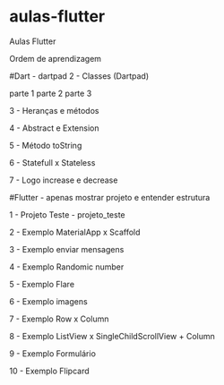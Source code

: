 # aulas-flutter
Aulas Flutter

Ordem de aprendizagem

#Dart - dartpad
2 - Classes (Dartpad)

parte 1
parte 2
parte 3

3 - Heranças e métodos

4 - Abstract e Extension

5 - Método toString

6 - Statefull x Stateless

7 - Logo increase e decrease

#Flutter - apenas mostrar projeto e entender estrutura

1 - Projeto Teste - projeto_teste

2 - Exemplo MaterialApp x Scaffold

3 - Exemplo enviar mensagens

4 - Exemplo Randomic number

5 - Exemplo Flare

6 - Exemplo imagens

7 - Exemplo Row x Column

8 - Exemplo ListView x SingleChildScrollView + Column

9 - Exemplo Formulário

10 - Exemplo Flipcard
